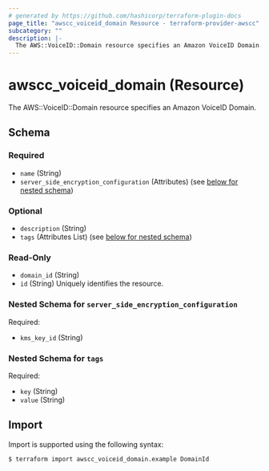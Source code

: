 ```yaml
---
# generated by https://github.com/hashicorp/terraform-plugin-docs
page_title: "awscc_voiceid_domain Resource - terraform-provider-awscc"
subcategory: ""
description: |-
  The AWS::VoiceID::Domain resource specifies an Amazon VoiceID Domain.
---
```


# awscc_voiceid_domain (Resource)

The AWS::VoiceID::Domain resource specifies an Amazon VoiceID Domain.



<!-- schema generated by tfplugindocs -->
## Schema

### Required

- `name` (String)
- `server_side_encryption_configuration` (Attributes) (see [below for nested schema](#nestedatt--server_side_encryption_configuration))

### Optional

- `description` (String)
- `tags` (Attributes List) (see [below for nested schema](#nestedatt--tags))

### Read-Only

- `domain_id` (String)
- `id` (String) Uniquely identifies the resource.

<a id="nestedatt--server_side_encryption_configuration"></a>
### Nested Schema for `server_side_encryption_configuration`

Required:

- `kms_key_id` (String)


<a id="nestedatt--tags"></a>
### Nested Schema for `tags`

Required:

- `key` (String)
- `value` (String)

## Import

Import is supported using the following syntax:

```shell
$ terraform import awscc_voiceid_domain.example DomainId
```
